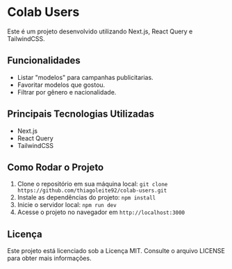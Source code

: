 # Colab Users

Este é um projeto desenvolvido utilizando Next.js, React Query e TailwindCSS.

## Funcionalidades

- Listar "modelos" para campanhas publicitarias.
- Favoritar modelos que gostou.
- Filtrar por gênero e nacionalidade.

## Principais Tecnologias Utilizadas

- Next.js
- React Query
- TailwindCSS

## Como Rodar o Projeto

1. Clone o repositório em sua máquina local: `git clone https://github.com/thiagoleite92/colab-users.git`
2. Instale as dependências do projeto: `npm install`
3. Inicie o servidor local: `npm run dev`
4. Acesse o projeto no navegador em `http://localhost:3000`

## Licença

Este projeto está licenciado sob a Licença MIT. Consulte o arquivo LICENSE para obter mais informações.
